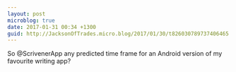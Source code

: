 ```yaml
---
layout: post
microblog: true
date: 2017-01-31 00:34 +1300
guid: http://JacksonOfTrades.micro.blog/2017/01/30/t826030789737406465.html
---
```

So @ScrivenerApp any predicted time frame for an Android version of my favourite writing app?
